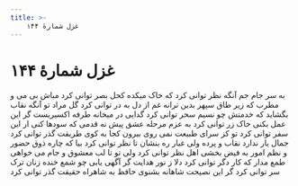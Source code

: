 ```yaml
---
title: >-
    غزل شمارهٔ ۱۴۴
---
```

# غزل شمارهٔ ۱۴۴

به سر جام جم آنگه نظر توانی کرد
که خاک میکده کحل بصر توانی کرد
مباش بی می و مطرب که زیر طاق سپهر
بدین ترانه غم از دل به در توانی کرد
گل مراد تو آنگه نقاب بگشاید
که خدمتش چو نسیم سحر توانی کرد
گدایی در میخانه طرفه اکسیریست
گر این عمل بکنی خاک زر توانی کرد
به عزم مرحله عشق پیش نه قدمی
که سودها کنی ار این سفر توانی کرد
تو کز سرای طبیعت نمی روی بیرون
کجا به کوی طریقت گذر توانی کرد
جمال یار ندارد نقاب و پرده ولی
غبار ره بنشان تا نظر توانی کرد
بیا که چاره ذوق حضور و نظم امور
به فیض بخشی اهل نظر توانی کرد
ولی تو تا لب معشوق و جام می خواهی
طمع مدار که کار دگر توانی کرد
دلا ز نور هدایت گر آگهی یابی
چو شمع خنده زنان ترک سر توانی کرد
گر این نصیحت شاهانه بشنوی حافظ
به شاهراه حقیقت گذر توانی کرد
